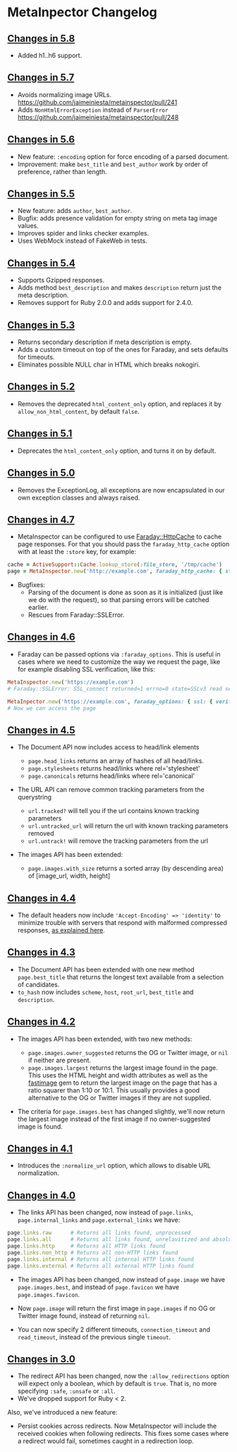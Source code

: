 # MetaInpector Changelog

## [Changes in 5.8](https://github.com/jaimeiniesta/metainspector/compare/v5.7.0...v5.8.0)

* Added h1..h6 support.

## [Changes in 5.7](https://github.com/jaimeiniesta/metainspector/compare/v5.6.0...v5.7.0)

* Avoids normalizing image URLs. https://github.com/jaimeiniesta/metainspector/pull/241
* Adds `NonHtmlErrorException` instead of `ParserError` https://github.com/jaimeiniesta/metainspector/pull/248

## [Changes in 5.6](https://github.com/jaimeiniesta/metainspector/compare/v5.5.0...v5.6.0)

* New feature: `:encoding` option for force encoding of a parsed document.
* Improvement: make `best_title` and `best_author` work by order of preference, rather than length.

## [Changes in 5.5](https://github.com/jaimeiniesta/metainspector/compare/v5.4.0...v5.5.0)

* New feature: adds `author`, `best_author`.
* Bugfix: adds presence validation for empty string on meta tag image values.
* Improves spider and links checker examples.
* Uses WebMock instead of FakeWeb in tests.

## [Changes in 5.4](https://github.com/jaimeiniesta/metainspector/compare/v5.3.0...v5.4.0)

* Supports Gzipped responses.
* Adds method `best_description` and makes `description` return just the meta description.
* Removes support for Ruby 2.0.0 and adds support for 2.4.0.

## [Changes in 5.3](https://github.com/jaimeiniesta/metainspector/compare/v5.2.0...v5.3.0)

* Returns secondary description if meta description is empty.
* Adds a custom timeout on top of the ones for Faraday, and sets defaults for timeouts.
* Eliminates possible NULL char in HTML which breaks nokogiri.

## [Changes in 5.2](https://github.com/jaimeiniesta/metainspector/compare/v5.1.0...v5.2.0)

* Removes the deprecated `html_content_only` option, and replaces it by `allow_non_html_content`, by default `false`.

## [Changes in 5.1](https://github.com/jaimeiniesta/metainspector/compare/v5.0.0...v5.1.0)

* Deprecates the `html_content_only` option, and turns it on by default.

## [Changes in 5.0](https://github.com/jaimeiniesta/metainspector/compare/v4.7.1...v5.0.0)

* Removes the ExceptionLog, all exceptions are now encapsulated in our own exception classes and
always raised.

## [Changes in 4.7](https://github.com/jaimeiniesta/metainspector/compare/v4.6.0...v4.7.1)

* MetaInspector can be configured to use [Faraday::HttpCache](https://github.com/plataformatec/faraday-http-cache) to cache page responses. For that you should pass the `faraday_http_cache` option with at least the `:store` key, for example:

```ruby
cache = ActiveSupport::Cache.lookup_store(:file_store, '/tmp/cache')
page = MetaInspector.new('http://example.com', faraday_http_cache: { store: cache })
```

* Bugfixes:
  * Parsing of the document is done as soon as it is initialized (just like we do with the request), so
that parsing errors will be catched earlier.
  * Rescues from Faraday::SSLError.

## [Changes in 4.6](https://github.com/jaimeiniesta/metainspector/compare/v4.5.0...v4.6.0)

* Faraday can be passed options via `:faraday_options`. This is useful in cases where we need to
customize the way we request the page, like for example disabling SSL verification, like this:

```ruby
MetaInspector.new('https://example.com')
# Faraday::SSLError: SSL_connect returned=1 errno=0 state=SSLv3 read server certificate B: certificate verify failed

MetaInpector.new('https://example.com', faraday_options: { ssl: { verify: false } })
# Now we can access the page
```

## [Changes in 4.5](https://github.com/jaimeiniesta/metainspector/compare/v4.4.0...v4.5.0)

* The Document API now includes access to head/link elements
    * `page.head_links` returns an array of hashes of all head/links.
    * `page.stylesheets` returns head/links where rel='stylesheet'
    * `page.canonicals` returns head/links where rel='canonical'

* The URL API can remove common tracking parameters from the querystring
    * `url.tracked?` will tell you if the url contains known tracking parameters
    * `url.untracked_url` will return the url with known tracking parameters removed
    * `url.untrack!` will remove the tracking parameters from the url

* The images API has been extended:
    * `page.images.with_size` returns a sorted array (by descending area) of [image_url, width, height]

## [Changes in 4.4](https://github.com/jaimeiniesta/metainspector/compare/v4.3.0...v4.4.0)

* The default headers now include `'Accept-Encoding' => 'identity'` to minimize trouble with servers that respond with malformed compressed responses, [as explained here](https://github.com/lostisland/faraday/issues/337).

## [Changes in 4.3](https://github.com/jaimeiniesta/metainspector/compare/v4.3.0...v4.4.0)

* The Document API has been extended with one new method `page.best_title` that returns the longest text available from a selection of candidates.
* `to_hash` now includes `scheme`, `host`, `root_url`, `best_title` and `description`.

## [Changes in 4.2](https://github.com/jaimeiniesta/metainspector/compare/v4.1.0...v4.2.0)

* The images API has been extended, with two new methods:

  * `page.images.owner_suggested` returns the OG or Twitter image, or `nil` if neither are present.
  * `page.images.largest` returns the largest image found in the page. This uses the HTML height and width attributes as well as the [fastimage](https://github.com/sdsykes/fastimage) gem to return the largest image on the page that has a ratio squarer than 1:10 or 10:1. This usually provides a good alternative to the OG or Twitter images if they are not supplied.

* The criteria for `page.images.best` has changed slightly, we'll now return the largest image instead of the first image if no owner-suggested image is found.

## [Changes in 4.1](https://github.com/jaimeiniesta/metainspector/compare/v4.0.0...v4.1.0)

* Introduces the `:normalize_url` option, which allows to disable URL normalization.

## [Changes in 4.0](https://github.com/jaimeiniesta/metainspector/compare/v3.0.0...v4.0.0)

* The links API has been changed, now instead of `page.links`, `page.internal_links` and `page.external_links` we have:

```ruby
page.links.raw      # Returns all links found, unprocessed
page.links.all      # Returns all links found, unrelavitized and absolutified
page.links.http     # Returns all HTTP links found
page.links.non_http # Returns all non-HTTP links found
page.links.internal # Returns all internal HTTP links found
page.links.external # Returns all external HTTP links found
```

* The images API has been changed, now instead of `page.image` we have `page.images.best`, and instead of `page.favicon` we have `page.images.favicon`.

* Now `page.image` will return the first image in `page.images` if no OG or Twitter image found, instead of returning `nil`.

* You can now specify 2 different timeouts, `connection_timeout` and `read_timeout`, instead of the previous single `timeout`.

## [Changes in 3.0](https://github.com/jaimeiniesta/metainspector/compare/v2.0.0...v3.0.0)

* The redirect API has been changed, now the `:allow_redirections` option will expect only a boolean, which by default is `true`. That is, no more specifying `:safe`, `:unsafe` or `:all`.
* We've dropped support for Ruby < 2.

Also, we've introduced a new feature:

* Persist cookies across redirects. Now MetaInspector will include the received cookies when following redirects. This fixes some cases where a redirect would fail, sometimes caught in a redirection loop.
